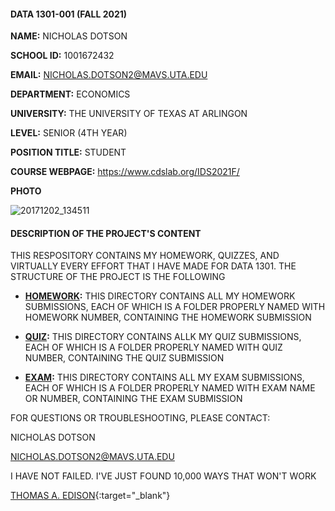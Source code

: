 #### DATA 1301-001 (FALL 2021)

**NAME:** NICHOLAS DOTSON

**SCHOOL ID:** 1001672432

**EMAIL:** NICHOLAS.DOTSON2@MAVS.UTA.EDU

**DEPARTMENT:** ECONOMICS

**UNIVERSITY:** THE UNIVERSITY OF TEXAS AT ARLINGON

**LEVEL:** SENIOR (4TH YEAR)

**POSITION TITLE:** STUDENT

**COURSE WEBPAGE:** https://www.cdslab.org/IDS2021F/

**PHOTO**
  
  ![20171202_134511](https://user-images.githubusercontent.com/91925133/138193224-99e28032-d1ef-4e60-ae10-f39c277a43a0.jpg)

#### DESCRIPTION OF THE PROJECT'S CONTENT

THIS RESPOSITORY CONTAINS MY HOMEWORK, QUIZZES, AND VIRTUALLY EVERY EFFORT THAT I HAVE MADE FOR DATA 1301. THE STRUCTURE OF THE PROJECT IS THE FOLLOWING

 * **[HOMEWORK](https://github.com/NicholasDotson/IDS2021F/blob/main/HOMEWORK):** THIS DIRECTORY CONTAINS ALL MY HOMEWORK SUBMISSIONS, EACH OF WHICH IS A FOLDER PROPERLY NAMED WITH HOMEWORK NUMBER, CONTAINING THE HOMEWORK SUBMISSION
 
* **[QUIZ](#QUIZ):** THIS DIRECTORY CONTAINS ALLK MY QUIZ SUBMISSIONS, EACH OF WHICH IS A FOLDER PROPERLY NAMED WITH QUIZ NUMBER, CONTAINING THE QUIZ SUBMISSION
  
* **[EXAM](#EXAM):** THIS DIRECTORY CONTAINS ALL MY EXAM SUBMISSIONS, EACH OF WHICH IS A FOLDER PROPERLY NAMED WITH EXAM NAME OR NUMBER, CONTAINING THE EXAM SUBMISSION
  
FOR QUESTIONS OR TROUBLESHOOTING, PLEASE CONTACT:
  
NICHOLAS DOTSON
  
NICHOLAS.DOTSON2@MAVS.UTA.EDU

I HAVE NOT FAILED. I'VE JUST FOUND 10,000 WAYS THAT WON'T WORK

[THOMAS A. EDISON](https://en.wikipedia.org/wiki/Thomas_Edison){:target="_blank"}
